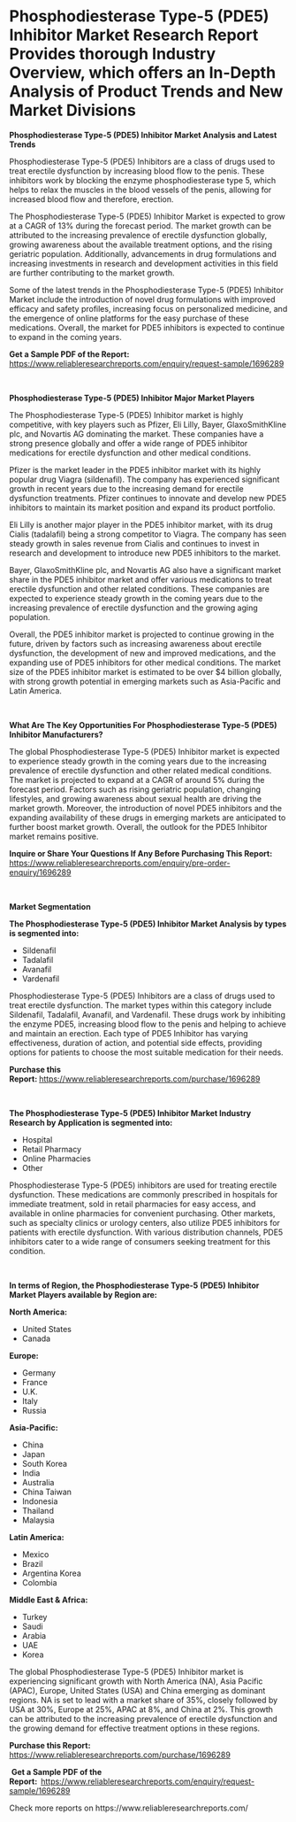 <p><h1>Phosphodiesterase Type-5 (PDE5) Inhibitor Market Research Report Provides thorough Industry Overview, which offers an In-Depth Analysis of Product Trends and New Market Divisions</h1></p><p><strong>Phosphodiesterase Type-5 (PDE5) Inhibitor Market Analysis and Latest Trends</strong></p>
<p><p>Phosphodiesterase Type-5 (PDE5) Inhibitors are a class of drugs used to treat erectile dysfunction by increasing blood flow to the penis. These inhibitors work by blocking the enzyme phosphodiesterase type 5, which helps to relax the muscles in the blood vessels of the penis, allowing for increased blood flow and therefore, erection.</p><p>The Phosphodiesterase Type-5 (PDE5) Inhibitor Market is expected to grow at a CAGR of 13% during the forecast period. The market growth can be attributed to the increasing prevalence of erectile dysfunction globally, growing awareness about the available treatment options, and the rising geriatric population. Additionally, advancements in drug formulations and increasing investments in research and development activities in this field are further contributing to the market growth.</p><p>Some of the latest trends in the Phosphodiesterase Type-5 (PDE5) Inhibitor Market include the introduction of novel drug formulations with improved efficacy and safety profiles, increasing focus on personalized medicine, and the emergence of online platforms for the easy purchase of these medications. Overall, the market for PDE5 inhibitors is expected to continue to expand in the coming years.</p></p>
<p><strong>Get a Sample PDF of the Report:&nbsp;</strong> <a href="https://www.reliableresearchreports.com/enquiry/request-sample/1696289">https://www.reliableresearchreports.com/enquiry/request-sample/1696289</a></p>
<p>&nbsp;</p>
<p><strong>Phosphodiesterase Type-5 (PDE5) Inhibitor Major Market Players</strong></p>
<p><p>The Phosphodiesterase Type-5 (PDE5) Inhibitor market is highly competitive, with key players such as Pfizer, Eli Lilly, Bayer, GlaxoSmithKline plc, and Novartis AG dominating the market. These companies have a strong presence globally and offer a wide range of PDE5 inhibitor medications for erectile dysfunction and other medical conditions.</p><p>Pfizer is the market leader in the PDE5 inhibitor market with its highly popular drug Viagra (sildenafil). The company has experienced significant growth in recent years due to the increasing demand for erectile dysfunction treatments. Pfizer continues to innovate and develop new PDE5 inhibitors to maintain its market position and expand its product portfolio.</p><p>Eli Lilly is another major player in the PDE5 inhibitor market, with its drug Cialis (tadalafil) being a strong competitor to Viagra. The company has seen steady growth in sales revenue from Cialis and continues to invest in research and development to introduce new PDE5 inhibitors to the market.</p><p>Bayer, GlaxoSmithKline plc, and Novartis AG also have a significant market share in the PDE5 inhibitor market and offer various medications to treat erectile dysfunction and other related conditions. These companies are expected to experience steady growth in the coming years due to the increasing prevalence of erectile dysfunction and the growing aging population.</p><p>Overall, the PDE5 inhibitor market is projected to continue growing in the future, driven by factors such as increasing awareness about erectile dysfunction, the development of new and improved medications, and the expanding use of PDE5 inhibitors for other medical conditions. The market size of the PDE5 inhibitor market is estimated to be over $4 billion globally, with strong growth potential in emerging markets such as Asia-Pacific and Latin America.</p></p>
<p>&nbsp;</p>
<p><strong>What Are The Key Opportunities For Phosphodiesterase Type-5 (PDE5) Inhibitor Manufacturers?</strong></p>
<p><p>The global Phosphodiesterase Type-5 (PDE5) Inhibitor market is expected to experience steady growth in the coming years due to the increasing prevalence of erectile dysfunction and other related medical conditions. The market is projected to expand at a CAGR of around 5% during the forecast period. Factors such as rising geriatric population, changing lifestyles, and growing awareness about sexual health are driving the market growth. Moreover, the introduction of novel PDE5 inhibitors and the expanding availability of these drugs in emerging markets are anticipated to further boost market growth. Overall, the outlook for the PDE5 Inhibitor market remains positive.</p></p>
<p><strong>Inquire or Share Your Questions If Any Before Purchasing This Report:</strong> <a href="https://www.reliableresearchreports.com/enquiry/pre-order-enquiry/1696289">https://www.reliableresearchreports.com/enquiry/pre-order-enquiry/1696289</a></p>
<p>&nbsp;</p>
<p><strong>Market Segmentation</strong></p>
<p><strong>The Phosphodiesterase Type-5 (PDE5) Inhibitor Market Analysis by types is segmented into:</strong></p>
<p><ul><li>Sildenafil</li><li>Tadalafil</li><li>Avanafil</li><li>Vardenafil</li></ul></p>
<p><p>Phosphodiesterase Type-5 (PDE5) Inhibitors are a class of drugs used to treat erectile dysfunction. The market types within this category include Sildenafil, Tadalafil, Avanafil, and Vardenafil. These drugs work by inhibiting the enzyme PDE5, increasing blood flow to the penis and helping to achieve and maintain an erection. Each type of PDE5 Inhibitor has varying effectiveness, duration of action, and potential side effects, providing options for patients to choose the most suitable medication for their needs.</p></p>
<p><strong>Purchase this Report:&nbsp;</strong><a href="https://www.reliableresearchreports.com/purchase/1696289">https://www.reliableresearchreports.com/purchase/1696289</a></p>
<p>&nbsp;</p>
<p><strong>The Phosphodiesterase Type-5 (PDE5) Inhibitor Market Industry Research by Application is segmented into:</strong></p>
<p><ul><li>Hospital</li><li>Retail Pharmacy</li><li>Online Pharmacies</li><li>Other</li></ul></p>
<p><p>Phosphodiesterase Type-5 (PDE5) inhibitors are used for treating erectile dysfunction. These medications are commonly prescribed in hospitals for immediate treatment, sold in retail pharmacies for easy access, and available in online pharmacies for convenient purchasing. Other markets, such as specialty clinics or urology centers, also utilize PDE5 inhibitors for patients with erectile dysfunction. With various distribution channels, PDE5 inhibitors cater to a wide range of consumers seeking treatment for this condition.</p></p>
<p>&nbsp;</p>
<p><strong>In terms of Region, the Phosphodiesterase Type-5 (PDE5) Inhibitor Market Players available by Region are:</strong></p>
<p>
    <p> <strong> North America: </strong>
        <ul>
            <li>United States</li>
            <li>Canada</li>
        </ul>
        </p> 
    <p> <strong> Europe: </strong>
        <ul>
            <li>Germany</li>
            <li>France</li>
            <li>U.K.</li>
            <li>Italy</li>
            <li>Russia</li>
        </ul>
        </p> 
    <p> <strong> Asia-Pacific: </strong>
        <ul>
            <li>China</li>
            <li>Japan</li>
            <li>South Korea</li>
            <li>India</li>
            <li>Australia</li>
            <li>China Taiwan</li>
            <li>Indonesia</li>
            <li>Thailand</li>
            <li>Malaysia</li>
        </ul>
        </p> 
    <p> <strong> Latin America: </strong>
        <ul>
            <li>Mexico</li>
            <li>Brazil</li>
            <li>Argentina Korea</li>
            <li>Colombia</li>
        </ul>
        </p> 
    <p> <strong> Middle East & Africa: </strong>
        <ul>
            <li>Turkey</li>
            <li>Saudi</li>
            <li>Arabia</li>
            <li>UAE</li>
            <li>Korea</li>
        </ul>
    </p>
    </p>
<p><p>The global Phosphodiesterase Type-5 (PDE5) Inhibitor market is experiencing significant growth with North America (NA), Asia Pacific (APAC), Europe, United States (USA) and China emerging as dominant regions. NA is set to lead with a market share of 35%, closely followed by USA at 30%, Europe at 25%, APAC at 8%, and China at 2%. This growth can be attributed to the increasing prevalence of erectile dysfunction and the growing demand for effective treatment options in these regions.</p></p>
<p><strong>Purchase this Report: </strong><a href="https://www.reliableresearchreports.com/purchase/1696289">https://www.reliableresearchreports.com/purchase/1696289</a></p>
<p>&nbsp;<strong>Get a Sample PDF of the Report:&nbsp;&nbsp;</strong><a href="https://www.reliableresearchreports.com/enquiry/request-sample/1696289">https://www.reliableresearchreports.com/enquiry/request-sample/1696289</a></p>
<p><strong></strong></p>
<p>Check more reports on https://www.reliableresearchreports.com/</p>